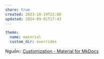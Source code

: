 ```yaml
---
share: true
created: 2023-10-19T21:00
updated: 2024-09-01T17:43
---
```

```yaml
theme:
  name: material
  custom_dir: overrides
```
Nguồn:: [Customization - Material for MkDocs](https://squidfunk.github.io/mkdocs-material/customization/#extending-the-theme)
